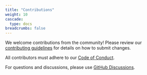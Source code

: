 ```yaml
---
title: "Contributions"
weight: 10
cascade:
  type: docs
breadcrumbs: false
---
```


We welcome contributions from the community! Please review our [contributing guidelines](https://github.com/modelcontextprotocol/specification/2024-11-05/blob/main/CONTRIBUTING.md) for details on how to submit changes.

All contributors must adhere to our [Code of Conduct](https://github.com/modelcontextprotocol/specification/2024-11-05/blob/main/CODE_OF_CONDUCT.md).

For questions and discussions, please use [GitHub Discussions](https://github.com/modelcontextprotocol/specification/2024-11-05/discussions).

